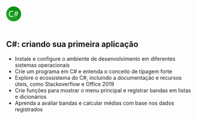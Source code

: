 <div style="display: inline_block"><br>

  <img  alt="C#" height="40" width="40" src="https://raw.githubusercontent.com/github/explore/80688e429a7d4ef2fca1e82350fe8e3517d3494d/topics/csharp/csharp.png">

</div>
<br>
  
 ## C#: criando sua primeira aplicação
* Instale e configure o ambiente de desenvolvimento em diferentes sistemas operacionais
* Crie um programa em C# e entenda o conceito de tipagem forte
* Explore o ecossistema do C#, incluindo a documentação e recursos úteis, como Stackoverflow e Office 2019
* Crie funções para mostrar o menu principal e registrar bandas em listas e dicionários
* Aprenda a avaliar bandas e calcular médias com base nos dados registrados
